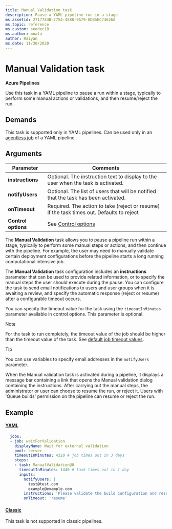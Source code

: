 ```yaml
---
title: Manual Validation task 
description: Pause a YAML pipeline run in a stage
ms.assetid: 2717783B-7754-4888-9A79-8DB5EC74626A
ms.topic: reference
ms.custom: seodec18
ms.author: moala
author: Raiyan
ms.date: 11/30/2020
---
```


# Manual Validation task

**Azure Pipelines**

Use this task in a YAML pipeline to pause a run within a stage, typically to perform some manual actions or validations, and then resume/reject the run.

## Demands

This task is supported only in YAML pipelines. Can be used only in an [agentless job](../../process/phases.md#server-jobs) of a YAML pipeline. 


## Arguments

| Parameter | Comments |
| --- | --- |
| **instructions** | Optional. The instruction text to display to the user when the task is activated. |
| **notifyUsers** | Optional. The list of users that will be notified that the task has been activated. |
| **onTimeout** | Required. The action to take (reject or resume) if the task times out. Defaults to reject |
| **Control options** | See [Control options](../../process/tasks.md#controloptions) |

The **Manual Validation** task allows you to pause a pipeline run within a stage, typically to perform some
manual steps or actions, and then continue with the pipeline. For example, the user may
need to manually validate  certain deployment configurations before the pipeline starts a long running computational intensive job.

The **Manual Validation** task configuration includes an **instructions** parameter that
can be used to provide related information, or to specify the manual steps
the user should execute during the pause. You can configure the task to
send email notifications to users and user groups when it is awaiting a review,
and specify the automatic response (reject or resume) after a configurable
timeout occurs.

You can specify the timeout value for the task using the `timeoutInMinutes` parameter available in control options. This parameter is optional. 

> [!NOTE]
> For the task to run completely, the timeout value of the job should be higher than the timeout value of the task. See [default job timeout values](../../process/phases.md#timeouts). 

> [!TIP]
> You can use variables to specify email addresses in the `notifyUsers` parameter.

When the Manual validation task is activated during a pipeline, it displays
a message bar containing  a link that opens the Manual validation dialog containing the instructions.
After carrying out the manual steps, the administrator or user can choose to resume the run, or reject it.
Users with 'Queue builds' permission on the pipeline can resume or reject the run.

## Example

#### [YAML](#tab/yaml/)
```yaml
  jobs:  
  - job: waitForValidation
    displayName: Wait for external validation  
    pool: server    
    timeoutInMinutes: 4320 # job times out in 3 days
    steps:   
    - task: ManualValidation@0
      timeoutInMinutes: 1440 # task times out in 1 day
      inputs:
        notifyUsers: |
          test@test.com
          example@example.com
        instructions: 'Please validate the build configuration and resume'
        onTimeout: 'resume'
```
   
#### [Classic](#tab/classic/)

This task is not supported in classic pipelines.
